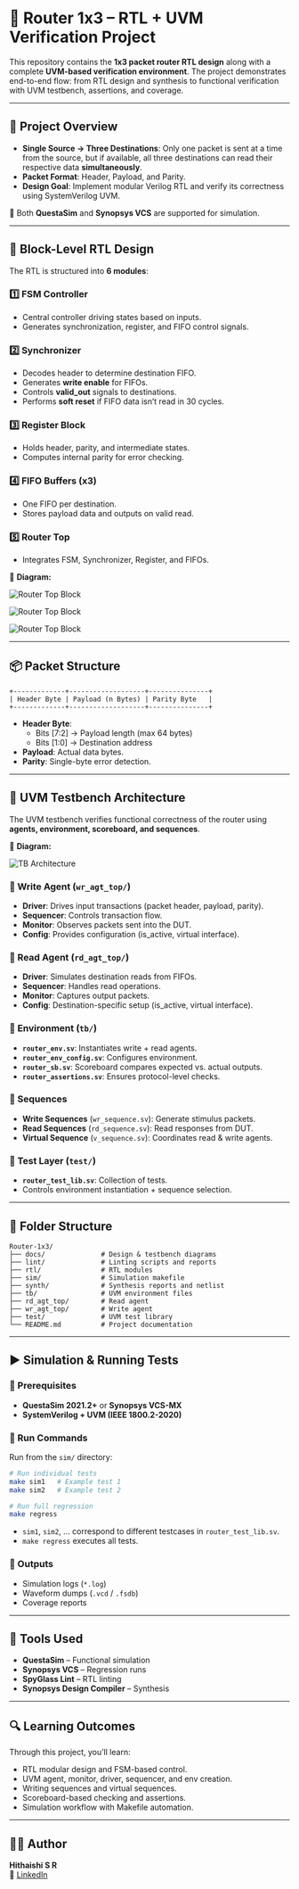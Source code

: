 # 🚦 Router 1x3 – RTL + UVM Verification Project

This repository contains the **1x3 packet router RTL design** along with a complete **UVM-based verification environment**. The project demonstrates end-to-end flow: from RTL design and synthesis to functional verification with UVM testbench, assertions, and coverage.

------

## 🧠 Project Overview

- **Single Source → Three Destinations**: Only one packet is sent at a time from the source, but if available, all three destinations can read their respective data **simultaneously**.
- **Packet Format**: Header, Payload, and Parity.
- **Design Goal**: Implement modular Verilog RTL and verify its correctness using SystemVerilog UVM.

📌 Both **QuestaSim** and **Synopsys VCS** are supported for simulation.

------

## 🧱 Block-Level RTL Design

The RTL is structured into **6 modules**:

### 1️⃣ FSM Controller

- Central controller driving states based on inputs.
- Generates synchronization, register, and FIFO control signals.

### 2️⃣ Synchronizer

- Decodes header to determine destination FIFO.
- Generates **write enable** for FIFOs.
- Controls **valid_out** signals to destinations.
- Performs **soft reset** if FIFO data isn’t read in 30 cycles.

### 3️⃣ Register Block

- Holds header, parity, and intermediate states.
- Computes internal parity for error checking.

### 4️⃣ FIFO Buffers (x3)

- One FIFO per destination.
- Stores payload data and outputs on valid read.

### 5️⃣ Router Top

- Integrates FSM, Synchronizer, Register, and FIFOs.

📌 **Diagram:**

![Router Top Block](docs/router_top.png)

![Router Top Block](docs/packet_routing_system.png)

![Router Top Block](docs/router_block.png)

------

## 📦 Packet Structure

```
+-------------+-------------------+---------------+
| Header Byte | Payload (n Bytes) | Parity Byte   |
+-------------+-------------------+---------------+
```

- **Header Byte**:
  - Bits [7:2] → Payload length (max 64 bytes)
  - Bits [1:0] → Destination address
- **Payload**: Actual data bytes.
- **Parity**: Single-byte error detection.

------

## 🧪 UVM Testbench Architecture

The UVM testbench verifies functional correctness of the router using **agents, environment, scoreboard, and sequences**.

📌 **Diagram:**

![TB Architecture](docs/tb_architecture.png)

### 🔹 Write Agent (`wr_agt_top/`)

- **Driver**: Drives input transactions (packet header, payload, parity).
- **Sequencer**: Controls transaction flow.
- **Monitor**: Observes packets sent into the DUT.
- **Config**: Provides configuration (is_active, virtual interface).

### 🔹 Read Agent (`rd_agt_top/`)

- **Driver**: Simulates destination reads from FIFOs.
- **Sequencer**: Handles read operations.
- **Monitor**: Captures output packets.
- **Config**: Destination-specific setup (is_active, virtual interface).

### 🔹 Environment (`tb/`)

- **`router_env.sv`**: Instantiates write + read agents.
- **`router_env_config.sv`**: Configures environment.
- **`router_sb.sv`**: Scoreboard compares expected vs. actual outputs.
- **`router_assertions.sv`**: Ensures protocol-level checks.

### 🔹 Sequences

- **Write Sequences** (`wr_sequence.sv`): Generate stimulus packets.
- **Read Sequences** (`rd_sequence.sv`): Read responses from DUT.
- **Virtual Sequence** (`v_sequence.sv`): Coordinates read & write agents.

### 🔹 Test Layer (`test/`)

- **`router_test_lib.sv`**: Collection of tests.
- Controls environment instantiation + sequence selection.

------

## 📁 Folder Structure

```
Router-1x3/
├── docs/              # Design & testbench diagrams
├── lint/              # Linting scripts and reports
├── rtl/               # RTL modules
├── sim/               # Simulation makefile
├── synth/             # Synthesis reports and netlist
├── tb/                # UVM environment files
├── rd_agt_top/        # Read agent
├── wr_agt_top/        # Write agent
├── test/              # UVM test library
└── README.md          # Project documentation
```

------

## ▶️ Simulation & Running Tests

### 🔹 Prerequisites

- **QuestaSim 2021.2+** or **Synopsys VCS-MX**
- **SystemVerilog + UVM (IEEE 1800.2-2020)**

### 🔹 Run Commands

Run from the `sim/` directory:

```bash
# Run individual tests
make sim1   # Example test 1
make sim2   # Example test 2

# Run full regression
make regress
```

- `sim1`, `sim2`, … correspond to different testcases in `router_test_lib.sv`.
- `make regress` executes all tests.

### 🔹 Outputs

- Simulation logs (`*.log`)
- Waveform dumps (`.vcd` / `.fsdb`)
- Coverage reports

------

## 📌 Tools Used

- **QuestaSim** – Functional simulation
- **Synopsys VCS** – Regression runs
- **SpyGlass Lint** – RTL linting
- **Synopsys Design Compiler** – Synthesis

------

## 🔍 Learning Outcomes

Through this project, you’ll learn:

- RTL modular design and FSM-based control.
- UVM agent, monitor, driver, sequencer, and env creation.
- Writing sequences and virtual sequences.
- Scoreboard-based checking and assertions.
- Simulation workflow with Makefile automation.

------

## 🙋‍♂️ Author

**Hithaishi S R**  
 🔗 [LinkedIn](https://linkedin.com/in/hithaishisr)